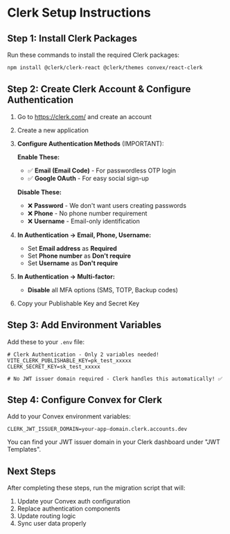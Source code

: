 # Clerk Setup Instructions

## Step 1: Install Clerk Packages

Run these commands to install the required Clerk packages:

```bash
npm install @clerk/clerk-react @clerk/themes convex/react-clerk
```

## Step 2: Create Clerk Account & Configure Authentication

1. Go to https://clerk.com/ and create an account
2. Create a new application
3. **Configure Authentication Methods** (IMPORTANT):
   
   **Enable These:**
   - ✅ **Email (Email Code)** - For passwordless OTP login
   - ✅ **Google OAuth** - For easy social sign-up
   
   **Disable These:**
   - ❌ **Password** - We don't want users creating passwords
   - ❌ **Phone** - No phone number requirement
   - ❌ **Username** - Email-only identification
   
4. **In Authentication → Email, Phone, Username:**
   - Set **Email address** as **Required**
   - Set **Phone number** as **Don't require**
   - Set **Username** as **Don't require**

5. **In Authentication → Multi-factor:**
   - **Disable** all MFA options (SMS, TOTP, Backup codes)
   
6. Copy your Publishable Key and Secret Key

## Step 3: Add Environment Variables

Add these to your `.env` file:

```env
# Clerk Authentication - Only 2 variables needed!
VITE_CLERK_PUBLISHABLE_KEY=pk_test_xxxxx
CLERK_SECRET_KEY=sk_test_xxxxx

# No JWT issuer domain required - Clerk handles this automatically! ✅
```

## Step 4: Configure Convex for Clerk

Add to your Convex environment variables:

```
CLERK_JWT_ISSUER_DOMAIN=your-app-domain.clerk.accounts.dev
```

You can find your JWT issuer domain in your Clerk dashboard under "JWT Templates".

## Next Steps

After completing these steps, run the migration script that will:
1. Update your Convex auth configuration
2. Replace authentication components
3. Update routing logic
4. Sync user data properly